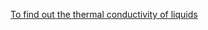 <a href="http://ebootathon.com/labs/beta/chemical/HeatTransferOperationLab/exp1/">To find out the thermal conductivity of liquids</a>